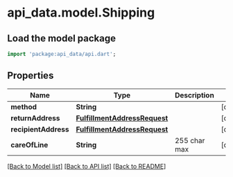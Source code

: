 # api_data.model.Shipping

## Load the model package
```dart
import 'package:api_data/api.dart';
```

## Properties
Name | Type | Description | Notes
------------ | ------------- | ------------- | -------------
**method** | **String** |  | [optional] 
**returnAddress** | [**FulfillmentAddressRequest**](FulfillmentAddressRequest.md) |  | [optional] 
**recipientAddress** | [**FulfillmentAddressRequest**](FulfillmentAddressRequest.md) |  | [optional] 
**careOfLine** | **String** | 255 char max | [optional] 

[[Back to Model list]](../README.md#documentation-for-models) [[Back to API list]](../README.md#documentation-for-api-endpoints) [[Back to README]](../README.md)


